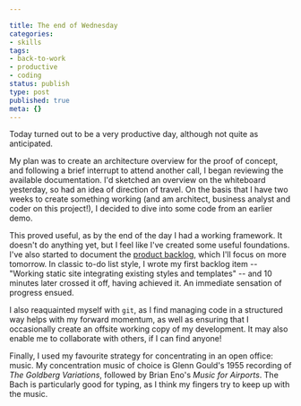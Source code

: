 ```yaml
---

title: The end of Wednesday
categories:
- skills
tags:
- back-to-work
- productive
- coding
status: publish
type: post
published: true
meta: {}
---
```

Today turned out to be a very productive day, although not quite as
anticipated.

My plan was to create an architecture overview for the proof of
concept, and following a brief interrupt to attend another call, I began
reviewing the available documentation.<!-- more --> I'd sketched an overview on the
whiteboard yesterday, so had an idea of direction of travel. On the basis that I
have two weeks to create something working (and am architect, business analyst
and coder on this project!), I decided to dive into some code from an earlier
demo.

This proved useful, as by the end of the day I had a working framework. It doesn't do anything yet, but I feel like I've created some useful foundations. I've also started to document the <a href="http://en.wikipedia.org/wiki/Scrum_(software_development)#Product_backlog">product backlog</a>, which I'll focus on more tomorrow. In classic to-do list style, I wrote my first backlog item -- "Working static site integrating existing styles and templates" -- and 10 minutes later crossed it off, having achieved it. An immediate sensation of progress ensued.

I also reaquainted myself with <code>git</code>, as I find managing code in a  structured way helps with my forward momentum, as well as ensuring that I occasionally create an offsite working copy of my development. It may also enable me to collaborate with others, if I can find anyone!

Finally, I used my favourite strategy for concentrating in an open office: music. My concentration music of choice is Glenn Gould's 1955 recording of <em>The Goldberg Variations</em>, followed by Brian Eno's <em>Music for Airports</em>. The Bach is particularly good for typing, as I think my fingers try to keep up with the music.
